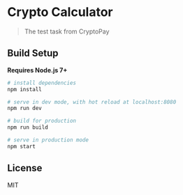 # Crypto Calculator
> The test task from CryptoPay

## Build Setup

**Requires Node.js 7+**

``` bash
# install dependencies
npm install

# serve in dev mode, with hot reload at localhost:8080
npm run dev

# build for production
npm run build

# serve in production mode
npm start
```

## License

MIT
